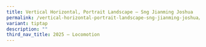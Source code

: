 ```yaml
---
title: Vertical Horizontal, Portrait Landscape – Sng Jianming Joshua
permalink: /vertical-horizontal-portrait-landscape-sng-jianming-joshua/
variant: tiptap
description: ""
third_nav_title: 2025 – Locomotion
---
```

